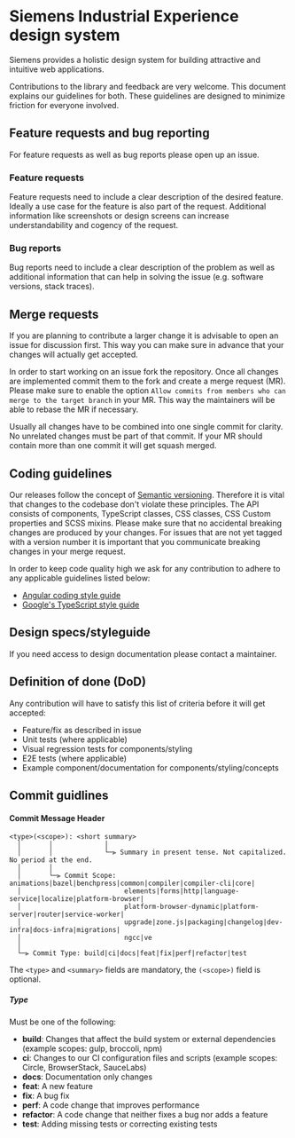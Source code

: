 <!--
SPDX-FileCopyrightText: 2023 Siemens AG

SPDX-License-Identifier: MIT
-->

# Siemens Industrial Experience design system

Siemens provides a holistic design system for building attractive and intuitive web applications.

Contributions to the library and feedback are very welcome.
This document explains our guidelines for both.
These guidelines are designed to minimize friction for everyone involved.

## Feature requests and bug reporting

For feature requests as well as bug reports please open up an issue.

### Feature requests

Feature requests need to include a clear description of the desired feature. Ideally a use case for the feature is also part of the request. Additional information like screenshots or design screens can increase understandability and cogency of the request.

### Bug reports

Bug reports need to include a clear description of the problem as well as additional information that can help in solving the issue (e.g. software versions, stack traces).

## Merge requests

If you are planning to contribute a larger change it is advisable to open an issue for discussion first. This way you can make sure in advance that your changes will actually get accepted.

In order to start working on an issue fork the repository.
Once all changes are implemented commit them to the fork and create a merge request (MR).
Please make sure to enable the option `Allow commits from members who can merge to the target branch` in your MR. This way the maintainers will be able to rebase the MR if necessary.

Usually all changes have to be combined into one single commit for clarity. No unrelated changes must be part of that commit.
If your MR should contain more than one commit it will get squash merged.

## Coding guidelines

Our releases follow the concept of [Semantic versioning](https://semver.org/). Therefore it is vital that changes to the codebase don't violate these principles.
The API consists of components, TypeScript classes, CSS classes, CSS Custom properties and SCSS mixins.
Please make sure that no accidental breaking changes are produced by your changes.
For issues that are not yet tagged with a version number it is important that you communicate breaking changes in your merge request.

In order to keep code quality high we ask for any contribution to adhere to any applicable guidelines listed below:

- [Angular coding style guide](https://angular.io/guide/styleguide)
- [Google's TypeScript style guide](https://google.github.io/styleguide/tsguide.html)

## Design specs/styleguide

If you need access to design documentation please contact a maintainer.

## Definition of done (DoD)

Any contribution will have to satisfy this list of criteria before it will get accepted:

- Feature/fix as described in issue
- Unit tests (where applicable)
- Visual regression tests for components/styling
- E2E tests (where applicable)
- Example component/documentation for components/styling/concepts

## Commit guidlines

#### <a name="commit-header"></a>Commit Message Header

```
<type>(<scope>): <short summary>
  │       │             │
  │       │             └─⫸ Summary in present tense. Not capitalized. No period at the end.
  │       │
  │       └─⫸ Commit Scope: animations|bazel|benchpress|common|compiler|compiler-cli|core|
  │                          elements|forms|http|language-service|localize|platform-browser|
  │                          platform-browser-dynamic|platform-server|router|service-worker|
  │                          upgrade|zone.js|packaging|changelog|dev-infra|docs-infra|migrations|
  │                          ngcc|ve
  │
  └─⫸ Commit Type: build|ci|docs|feat|fix|perf|refactor|test
```

The `<type>` and `<summary>` fields are mandatory, the `(<scope>)` field is optional.

##### Type

Must be one of the following:

- **build**: Changes that affect the build system or external dependencies (example scopes: gulp, broccoli, npm)
- **ci**: Changes to our CI configuration files and scripts (example scopes: Circle, BrowserStack, SauceLabs)
- **docs**: Documentation only changes
- **feat**: A new feature
- **fix**: A bug fix
- **perf**: A code change that improves performance
- **refactor**: A code change that neither fixes a bug nor adds a feature
- **test**: Adding missing tests or correcting existing tests
